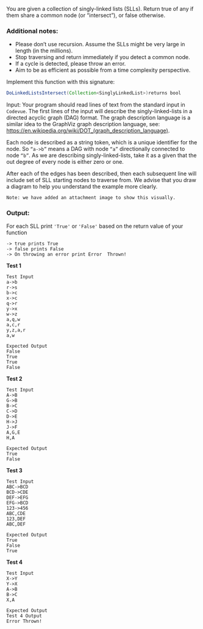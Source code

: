 You are given a collection of singly-linked lists (SLLs). Return true of any if them share a common node (or
“intersect”), or false otherwise.

### Additional notes:

- Please don’t use recursion. Assume the SLLs might be very large in length (in the millions).
- Stop traversing and return immediately if you detect a common node.
- If a cycle is detected, please throw an error.
- Aim to be as efficient as possible from a time complexity perspective.

Implement this function with this signature:

```java
DoLinkedListsIntersect(Collection<SinglyLinkedList>)returns bool
```

Input:
Your program should read lines of text from the standard input in `Codevue`. The first lines of the input will describe
the singly-linked-lists in a directed acyclic graph (DAG) format. The graph description language is a similar idea to
the GraphViz graph description language, see: https://en.wikipedia.org/wiki/DOT_(graph_description_language).

Each node is described as a string token, which is a unique identifier for the node. So `“a->b”` means a DAG with
node `“a”` directionally connected to node `“b”`. As we are describing singly-linked-lists, take it as a given that the
out degree of every node is either zero or one.

After each of the edges has been described, then each subsequent line will include set of SLL starting nodes to traverse
from. We advise that you draw a diagram to help you understand the example more clearly.

`Note: we have added an attachment image to show this visually.`

### Output:

For each SLL print `'True'` or `'False'` based on the return value of your function

```
-> true prints True
-> false prints False
-> On throwing an error print Error  Thrown!
```

**Test 1**

```
Test Input
a->b
r->s
b->c
x->c
q->r
y->x
w->z
a,q,w
a,c,r
y,z,a,r
a,w

Expected Output
False
True
True
False
```

**Test 2**

```
Test Input
A->B
G->B
B->C
C->D
D->E
H->J
J->F
A,G,E
H,A

Expected Output
True
False
```

**Test 3**

```
Test Input
ABC->BCD
BCD->CDE
DEF->EFG
EFG->BCD
123->456
ABC,CDE
123,DEF
ABC,DEF

Expected Output
True
False
True
```

**Test 4**

```
Test Input
X->Y
Y->X
A->B
B->C
X,A

Expected Output
Test 4 Output
Error Thrown!
```